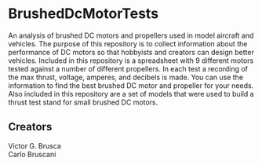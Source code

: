# BrushedDcMotorTests
An analysis of brushed DC motors and propellers used in model aircraft and vehicles.
The purpose of this repository is to collect information about the performance of DC motors so that hobbyists and creators can design better vehicles.
Included in this repository is a spreadsheet with 9 different motors tested against a number of different propellers.
In each test a recording of the max thrust, voltage, amperes, and decibels is made.
You can use the information to find the best brushed DC motor and propeller for your needs.
Also included in this repository are a set of models that were used to build a thrust test stand for small brushed DC motors.

## Creators
Victor G. Brusca<br>
Carlo Bruscani<br>
